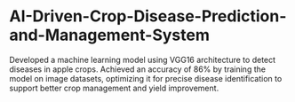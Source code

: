 # AI-Driven-Crop-Disease-Prediction-and-Management-System
Developed a machine learning model using VGG16 architecture to detect diseases in apple crops. Achieved an accuracy of 86% by training the model on image datasets, optimizing it for precise disease identification to support better crop management and yield improvement.
